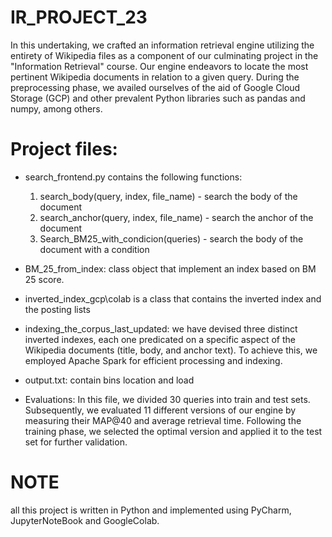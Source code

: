 # IR_PROJECT_23

In this undertaking, we crafted an information retrieval engine utilizing the entirety of Wikipedia files as a component
of our culminating project in the "Information Retrieval" course. Our engine endeavors to locate the most pertinent Wikipedia documents
in relation to a given query. During the preprocessing phase, we availed ourselves of the aid of Google Cloud Storage (GCP) 
and other prevalent Python libraries such as pandas and numpy, among others.

# Project files:
* search_frontend.py contains the following functions:
    1. search_body(query, index, file_name) - search the body of the document
    2. search_anchor(query, index, file_name) - search the anchor of the document
    3. Search_BM25_with_condicion(queries) - search the body of the document with a condition
    
* BMֹ_25_from_index: class object that implement an index based on BM 25 score.

* inverted_index_gcp\colab is a class that contains the inverted index and the posting lists

* indexing_the_corpus_last_updated: we have devised three distinct inverted indexes, each one predicated on a specific aspect of 
    the Wikipedia documents (title, body, and anchor text). To achieve this, we employed Apache Spark for efficient processing and indexing.

* output.txt: contain bins location and load 

* Evaluations: In this file, we divided 30 queries into train and test sets. Subsequently, we evaluated 11 different versions of our engine by
    measuring their MAP@40 and average retrieval time. Following the training phase, we selected the optimal 
      version and applied it to the test set for further validation.
      
# NOTE
all this project is written in Python and implemented using PyCharm, JupyterNoteBook and GoogleColab.
